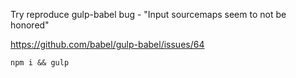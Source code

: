 Try reproduce gulp-babel bug - "Input sourcemaps seem to not be honored"

https://github.com/babel/gulp-babel/issues/64



```
npm i && gulp
```
